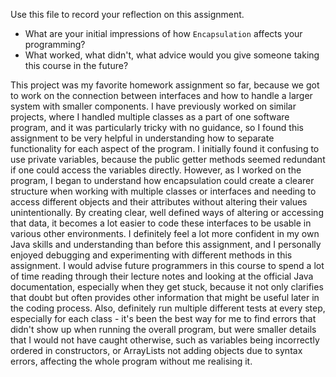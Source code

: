 Use this file to record your reflection on this assignment.

- What are your initial impressions of how `Encapsulation` affects your programming?
- What worked, what didn't, what advice would you give someone taking this course in the future?

This project was my favorite homework assignment so far, because we got to work on the connection between interfaces and how to handle a larger system with smaller components. I have previously worked on similar projects, where I handled multiple classes as a part of one software program, and it was particularly tricky with no guidance, so I found this assignment to be very helpful in understanding how to separate functionality for each aspect of the program. I initially found it confusing to use private variables, because the public getter methods seemed redundant if one could access the variables directly. However, as I worked on the program, I began to understand how encapsulation could create a clearer structure when working with multiple classes or interfaces and needing to access different objects and their attributes without altering their values unintentionally. By creating clear, well defined ways of altering or accessing that data, it becomes a lot easier to code these interfaces to be usable in various other environments. I definitely feel a lot more confident in my own Java skills and understanding than before this assignment, and I personally enjoyed debugging and experimenting with different methods in this assignment. I would advise future programmers in this course to spend a lot of time reading through their lecture notes and looking at the official Java documentation, especially when they get stuck, because it not only clarifies that doubt but often provides other information that might be useful later in the coding process. Also, definitely run multiple different tests at every step, especially for each class - it's been the best way for me to find errors that didn't show up when running the overall program, but were smaller details that I would not have caught otherwise, such as variables being incorrectly ordered in constructors, or ArrayLists not adding objects due to syntax errors, affecting the whole program without me realising it.